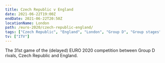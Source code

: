 ```yaml
---
title: Czech Republic v England
date: 2021-06-22T19:00Z
endDate: 2021-06-22T20:50Z
locationName: London
path: /euro-2020/czech-republic-england/
tags: ["Czech Republic", "England", "London", "Group D", "Group stages","EURO 2020"]
tv: ["ITV"]
---
```

The 31st game of the (delayed) EURO 2020 competition between Group D rivals, Czech Republic and England.
